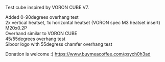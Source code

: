 Test cube inspired by VORON CUBE V7.

Added 0-90degrees overhang test  
2x vertical heatset, 1x horizontal heatset (VORON spec M3 heatset insert)  
M20x0.2P  
Overhand similar to VORON CUBE  
45/55degrees overhang test  
Siboor logo with 55degress chamfer overhang test  

Donation is welcome :)
https://www.buymeacoffee.com/psych0h3ad
